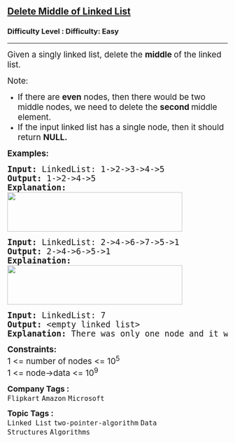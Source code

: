 <h2><a href="https://www.geeksforgeeks.org/problems/delete-middle-of-linked-list/1?page=6&difficulty=Easy&sortBy=submissions">Delete Middle of Linked List</a></h2><h3>Difficulty Level : Difficulty: Easy</h3><hr><div class="problems_problem_content__Xm_eO"><p><span style="font-size: 14pt;">Given a singly linked list, delete the <strong>middle&nbsp;</strong>of the linked list.</span></p>
<p><span style="font-size: 14pt;">Note:</span></p>
<ul>
<li><span style="font-size: 14pt;">If there are <strong>even</strong> nodes, then there would be two middle nodes, we need to delete the <strong>second </strong>middle element. </span></li>
<li><span style="font-size: 14pt;">If the input linked list has a single node, then it should return <strong>NULL.</strong></span></li>
</ul>
<p><span style="font-size: 14pt;"><strong>Examples:</strong></span></p>
<pre><span style="font-size: 14pt;"><strong>Input: </strong>LinkedList: 1-&gt;2-&gt;3-&gt;4-&gt;5
<strong>Output: </strong>1-&gt;2-&gt;4-&gt;5<br><strong>Explanation:<br><img src="https://media.geeksforgeeks.org/img-practice/prod/addEditProblem/700175/Web/Other/blobid0_1720811038.png" width="400" height="90"><br></strong></span></pre>
<pre><span style="font-size: 14pt;"><strong>Input: </strong>LinkedList: 2-&gt;4-&gt;6-&gt;7-&gt;5-&gt;1
<strong>Output: </strong>2-&gt;4-&gt;6-&gt;5-&gt;1<br><strong>Explaination:<br><img src="https://media.geeksforgeeks.org/img-practice/prod/addEditProblem/700175/Web/Other/blobid1_1720811069.png" width="400" height="90"></strong></span></pre>
<pre><span style="font-size: 14pt;"><span style="font-size: 18.6667px;"><strong>Input: </strong>LinkedList: 7 <strong><br>Output: </strong>&lt;empty linked list&gt;<br><strong>Explanation: </strong>There was only one node and it was deleted.</span></span></pre>
<p><span style="font-size: 14pt;"><strong>Constraints:</strong><br>1 &lt;= number of nodes &lt;= 10<sup>5</sup><br>1 &lt;= node-&gt;data &lt;= 10<sup>9</sup></span></p></div><p><span style=font-size:18px><strong>Company Tags : </strong><br><code>Flipkart</code>&nbsp;<code>Amazon</code>&nbsp;<code>Microsoft</code>&nbsp;<br><p><span style=font-size:18px><strong>Topic Tags : </strong><br><code>Linked List</code>&nbsp;<code>two-pointer-algorithm</code>&nbsp;<code>Data Structures</code>&nbsp;<code>Algorithms</code>&nbsp;